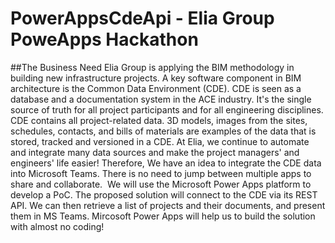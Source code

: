 # PowerAppsCdeApi - Elia Group PoweApps Hackathon

##The Business Need
Elia Group is applying the BIM methodology in building new infrastructure projects. A key software component in BIM architecture is the Common Data Environment (CDE). CDE is seen as a database and a documentation system in the ACE industry. It's the single source of truth for all project participants and for all engineering disciplines. CDE contains all project-related data. 3D models, images from the sites, schedules, contacts, and bills of materials are examples of the data that is stored, tracked and versioned in a CDE.
At Elia, we continue to automate and integrate many data sources and make the project managers' and engineers' life easier! Therefore, We have an idea to integrate the CDE data into Microsoft Teams. There is no need to jump between multiple apps to share and collaborate. 
We will use the Microsoft Power Apps platform to develop a PoC. The proposed solution will connect to the CDE via its REST API. We can then retrieve a list of projects and their documents, and present them in MS Teams. Mircosoft Power Apps will help us to build the solution with almost no coding!
